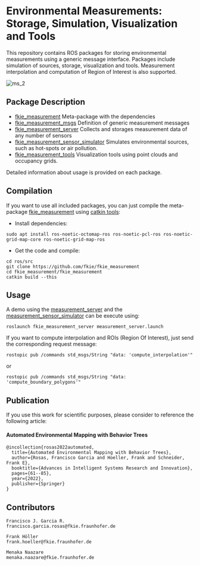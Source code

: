 # Environmental Measurements: Storage, Simulation, Visualization and Tools

This repository contains ROS packages for storing environmental measurements using a generic message interface. Packages include simulation of sources, storage, visualization and tools. Measurement interpolation and computation of Region of Interest is also supported.

![ms_2](https://user-images.githubusercontent.com/748097/169493930-e93c04e3-8fc0-48e1-a086-8087b551316f.png)

## Package Description

- [fkie_measurement](https://github.com/fkie/fkie_measurement/tree/main/fkie_measurement) Meta-package with the dependencies
- [fkie_measurement_msgs](https://github.com/fkie/fkie_measurement/tree/main/fkie_measurement_msgs) Definition of generic measurement messages
- [fkie_measurement_server](https://github.com/fkie/fkie_measurement/tree/main/fkie_measurement_server) Collects and storages measurement data of any number of sensors
- [fkie_measurement_sensor_simulator](https://github.com/fkie/fkie_measurement/tree/main/fkie_measurement_sensor_simulator) Simulates environmental sources, such as hot-spots or air pollution.
- [fkie_measurement_tools](https://github.com/fkie/fkie_measurement/tree/main/fkie_measurement_tools) Visualization tools using point clouds and occupancy grids.

Detailed information about usage is provided on each package.

## Compilation

If you want to use all included packages, you can just compile the meta-package [fkie_measurement](https://github.com/fkie/fkie_measurement/tree/main/fkie_measurement) using [catkin tools](https://catkin-tools.readthedocs.io/en/latest/installing.html):

- Install dependencies:

```
sudo apt install ros-noetic-octomap-ros ros-noetic-pcl-ros ros-noetic-grid-map-core ros-noetic-grid-map-ros
```

- Get the code and compile:

```
cd ros/src
git clone https://github.com/fkie/fkie_measurement
cd fkie_measurement/fkie_measurement
catkin build --this
```

## Usage

A demo using the [measurement_server](https://github.com/fkie/fkie_measurement/tree/main/fkie_measurement_server) and the [measurement_sensor_simulator](https://github.com/fkie/fkie_measurement/tree/main/fkie_measurement_sensor_simulator) can be execute using:

```
roslaunch fkie_measurement_server measurement_server.launch
```

If you want to compute interpolation and ROIs (Region Of Interest), just send the corresponding request message:

```
rostopic pub /commands std_msgs/String "data: 'compute_interpolation'"
```

or

```
rostopic pub /commands std_msgs/String "data: 'compute_boundary_polygons'"
```

## Publication

If you use this work for scientific purposes, please consider to reference the following article: 

#### Automated Environmental Mapping with Behavior Trees

```
@incollection{rosas2022automated,
  title={Automated Environmental Mapping with Behavior Trees},
  author={Rosas, Francisco Garcia and Hoeller, Frank and Schneider, Frank E},
  booktitle={Advances in Intelligent Systems Research and Innovation},
  pages={61--85},
  year={2022},
  publisher={Springer}
}
```

## Contributors

```
Francisco J. Garcia R.
francisco.garcia.rosas@fkie.fraunhofer.de

Frank Höller
frank.hoeller@fkie.fraunhofer.de

Menaka Naazare 
menaka.naazare@fkie.fraunhofer.de
```
